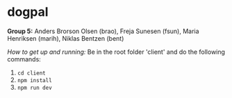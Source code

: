 # dogpal

**Group 5:** Anders Brorson Olsen (brao), Freja Sunesen (fsun), Maria Henriksen (marih), Niklas Bentzen (bent)

_How to get up and running:_ Be in the root folder 'client' and do the following commands:
1. `cd client`
2. `npm install`
3. `npm run dev`
